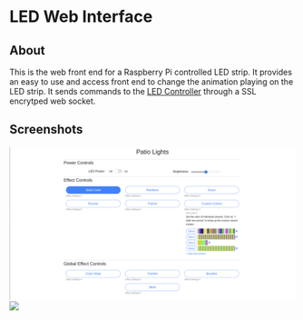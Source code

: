 # LED Web Interface
## About
This is the web front end for a Raspberry Pi controlled LED strip. It provides an easy to use and access front end to change the animation playing on the LED strip. It sends commands to the [LED Controller](https://github.com/dogmd/led-web-controller) through a SSL encrytped web socket.

## Screenshots
![](web_screenshot.png?raw=true)
![](lamp_screenshot.png?raw=true)
